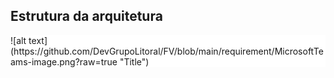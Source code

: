 ## Estrutura da arquitetura

<div style="background-color:#fff">
![alt text](https://github.com/DevGrupoLitoral/FV/blob/main/requirement/MicrosoftTeams-image.png?raw=true "Title")

</div>
